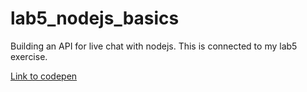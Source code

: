 # lab5_nodejs_basics
Building an API for live chat with nodejs. This is connected to my lab5 exercise.

[Link to codepen](https://codepen.io/minju_98/pen/rNVZMjv)
